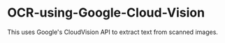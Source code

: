 # OCR-using-Google-Cloud-Vision
This uses Google's CloudVision API to extract text from scanned images. 
